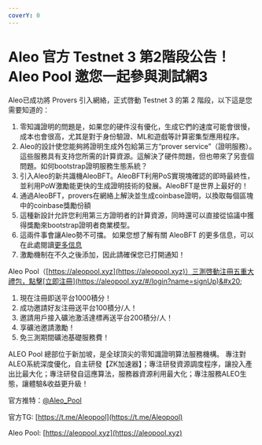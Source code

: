 ```yaml
---
coverY: 0
---
```


# Aleo 官方 Testnet 3 第2階段公告！Aleo Pool 邀您一起參與測試網3

Aleo已成功將 Provers 引入網絡，正式啓動 Testnet 3 的第 2 階段，以下這是您需要知道的：&#x20;

1. 零知識證明的問題是，如果您的硬件沒有優化，生成它們的速度可能會很慢，成本也會很高，尤其是對于身份驗證、ML和遊戲等計算密集型應用程序。&#x20;
2. Aleo的設計使您能夠將證明生成外包給第三方“prover service”（證明服務）。這些服務具有支持您所需的計算資源。這解決了硬件問題，但也帶來了另壹個問題。如何bootstrap證明服務生態系統？&#x20;
3. 引入Aleo的新共識機AleoBFT。AleoBFT利用PoS實現塊確認的即時最終性，並利用PoW激勵能更快的生成證明技術的發展。AleoBFT是世界上最好的！&#x20;
4. 通過AleoBFT，provers在網絡上解決並生成coinbase證明，以換取每個區塊中的coinbase獎勵份額&#x20;
5. 這種新設計允許您利用第三方證明者的計算資源，同時還可以直接從協議中獲得獎勵來bootstrap證明者商業模型。
6. 這兩件事會讓Aleo勢不可擋。 如果您想了解有關 AleoBFT 的更多信息，可以在此處閱讀[更多信息](announcement/202211102.md)
7. 激勵機制在不久之後添加，因此請確保您已打開通知！



Aleo Pool（[https://aleopool.xyz](https://aleopool.xyz)）三測啓動注冊五重大禮包，點擊[立即注冊](https://aleopool.xyz/#/login?name=signUp)&#x20;

1. 現在注冊即送平台1000積分！&#x20;
2. 成功邀請好友注冊送平台100積分/人！&#x20;
3. 邀請用戶接入礦池激活達標再送平台200積分/人！&#x20;
4. 享礦池邀請激勵！
5. 免三測期間礦池基礎服務費！

ALEO Pool 總部位于新加坡，是全球頂尖的零知識證明算法服務機構。 專注對ALEO系統深度優化，自主研發【ZK加速器】；專注研發資源調度程序，讓投入產出比最大化；專注研發自這應算法，服務器資源利用最大化；專注服務ALEO生態，讓體驗&收益更升級！&#x20;

官方推特：[@Aleo\_Pool](https://twitter.com/Aleo\_Pool)

官方TG: [https://t.me/Aleopool](https://t.me/Aleopool)

Aleo Pool: [https://aleopool.xyz](https://aleopool.xyz)
